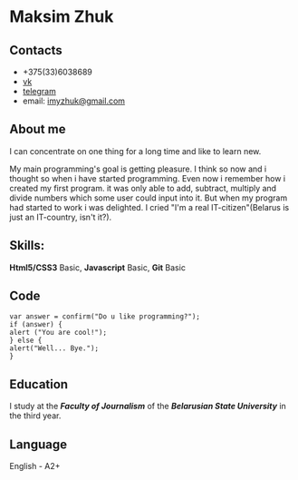 # Maksim Zhuk

## Contacts

  * +375(33)6038689
  * [vk](https://vk.com/maksimzhuk)
  * [telegram](https://t.me/Maksimzhuk)
  * email: imyzhuk@gmail.com

## About me

I can concentrate on one thing for a long time and like to learn new.

My main programming's goal is getting pleasure. I think so now and i thought so when i have started programming. Even now i remember how i created my first program. it was only able to add, subtract, multiply and divide numbers which some user could input into it. But when my program had started to work i was delighted. I cried "I'm a real IT-citizen"(Belarus is just an IT-country, isn't it?).


## Skills:

**Html5/CSS3** Basic, **Javascript** Basic, **Git** Basic

## Code

```
var answer = confirm("Do u like programming?");
if (answer) {
alert ("You are cool!");
} else {
alert("Well... Bye.");
}
```

## Education

I study at the ***Faculty of Journalism*** of the ***Belarusian State University*** in the third year.

## Language

English - A2+

